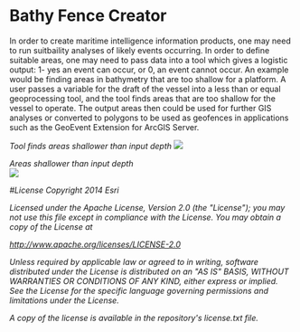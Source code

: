 # Bathy Fence Creator

In order to create maritime intelligence information products, one may need to run suitbaility analyses of likely events occurring. In order to define suitable areas, one may need to pass data into a tool which gives a logistic output: 1- yes an event can occur, or 0, an event cannot occur. An example would be finding areas in bathymetry that are too shallow for a platform. A user passes a variable for the draft of the vessel into a less than or equal geoprocessing tool, and the tool finds areas that are too shallow for the vessel to operate. The output areas then could be used for further GIS analyses or converted to polygons to be used as geofences in applications such as the GeoEvent Extension for ArcGIS Server.

<i> Tool finds areas shallower than input depth
![](https://esri.box.com/shared/static/3ugootvigrca6p2fca9wh566oq32mdw5.png)

<i> Areas shallower than input depth <br>
![](https://esri.box.com/shared/static/1pt1ztokjl53gfyp7tyuxjycks0rdybr.png)

#License
Copyright 2014 Esri

Licensed under the Apache License, Version 2.0 (the "License"); you may not use this file except in compliance with the License. You may obtain a copy of the License at

http://www.apache.org/licenses/LICENSE-2.0

Unless required by applicable law or agreed to in writing, software distributed under the License is distributed on an "AS IS" BASIS, WITHOUT WARRANTIES OR CONDITIONS OF ANY KIND, either express or implied. See the License for the specific language governing permissions and limitations under the License.

A copy of the license is available in the repository's license.txt file.
